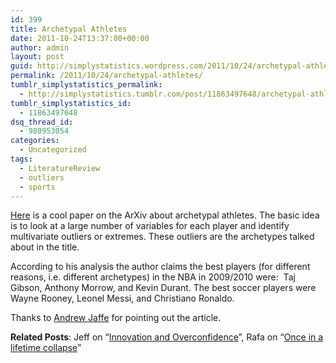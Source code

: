 ```yaml
---
id: 399
title: Archetypal Athletes
date: 2011-10-24T13:37:00+00:00
author: admin
layout: post
guid: http://simplystatistics.wordpress.com/2011/10/24/archetypal-athletes
permalink: /2011/10/24/archetypal-athletes/
tumblr_simplystatistics_permalink:
  - http://simplystatistics.tumblr.com/post/11863497648/archetypal-athletes
tumblr_simplystatistics_id:
  - 11863497648
dsq_thread_id:
  - 980953054
categories:
  - Uncategorized
tags:
  - LiteratureReview
  - outliers
  - sports
---
```

<a href="http://arxiv.org/PS_cache/arxiv/pdf/1110/1110.1972v1.pdf" target="_blank">Here</a> is a cool paper on the ArXiv about archetypal athletes. The basic idea is to look at a large number of variables for each player and identify multivariate outliers or extremes. These outliers are the archetypes talked about in the title. 

According to his analysis the author claims the best players (for different reasons, i.e. different archetypes) in the NBA in 2009/2010 were:  Taj Gibson, Anthony Morrow, and Kevin Durant. The best soccer players were Wayne Rooney, Leonel Messi, and Christiano Ronaldo.

Thanks to <a href="http://www.biostat.jhsph.edu/~ajaffe/" target="_blank">Andrew Jaffe</a> for pointing out the article. 

**Related Posts**: Jeff on &#8220;<a href="http://simplystatistics.tumblr.com/post/10989030989/innovation-and-overconfidence" target="_blank">Innovation and Overconfidence</a>&#8221;, Rafa on &#8220;<a href="http://simplystatistics.tumblr.com/post/10805255044/once-in-a-lifetime-collapse" target="_blank">Once in a lifetime collapse</a>&#8221;